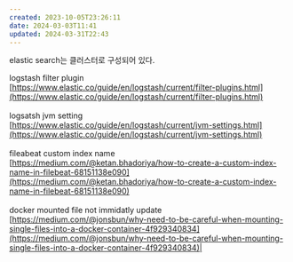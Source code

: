 ```yaml
---
created: 2023-10-05T23:26:11
date: 2024-03-03T11:41
updated: 2024-03-31T22:43
---
```

elastic search는 클러스터로 구성되어 있다.

logstash filter plugin  <br>[https://www.elastic.co/guide/en/logstash/current/filter-plugins.html](https://www.elastic.co/guide/en/logstash/current/filter-plugins.html)<br><br>logsatsh jvm setting  <br>[https://www.elastic.co/guide/en/logstash/current/jvm-settings.html](https://www.elastic.co/guide/en/logstash/current/jvm-settings.html)<br><br>fileabeat custom index name  <br>[https://medium.com/@ketan.bhadoriya/how-to-create-a-custom-index-name-in-filebeat-68151138e090](https://medium.com/@ketan.bhadoriya/how-to-create-a-custom-index-name-in-filebeat-68151138e090)<br><br>docker mounted file not immidatly update  <br>[https://medium.com/@jonsbun/why-need-to-be-careful-when-mounting-single-files-into-a-docker-container-4f929340834](https://medium.com/@jonsbun/why-need-to-be-careful-when-mounting-single-files-into-a-docker-container-4f929340834)|